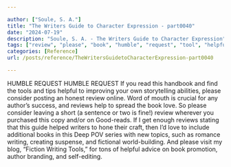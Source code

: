 ```yaml
---

author: ["Soule, S. A."]
title: "The Writers Guide to Character Expression - part0040"
date: "2024-07-19"
description: "Soule, S. A. - The Writers Guide to Character Expression"
tags: ["review", "please", "book", "humble", "request", "tool", "helpful", "consider", "author", "love", "writing", "read", "handbook", "find", "tip", "improving", "storytelling", "ability", "posting", "honest", "online", "word", "mouth", "crucial", "success"]
categories: [Reference]
url: /posts/reference/TheWritersGuidetoCharacterExpression-part0040

---
```



HUMBLE REQUEST
HUMBLE REQUEST
If you read this handbook and find the tools and tips helpful to improving your own storytelling abilities, please consider posting an honest review online.
Word of mouth is crucial for any author’s success, and reviews help to spread the book love. So please consider leaving a short (a sentence or two is fine!) review wherever you purchased this copy and/or on Good-reads.
If I get enough reviews stating that this guide helped writers to hone their craft, then I’d love to include additional books in this Deep POV series with new topics, such as romance writing, creating suspense, and fictional world-building.
And please visit my blog, “Fiction Writing Tools,” for tons of helpful advice on book promotion, author branding, and self-editing.
